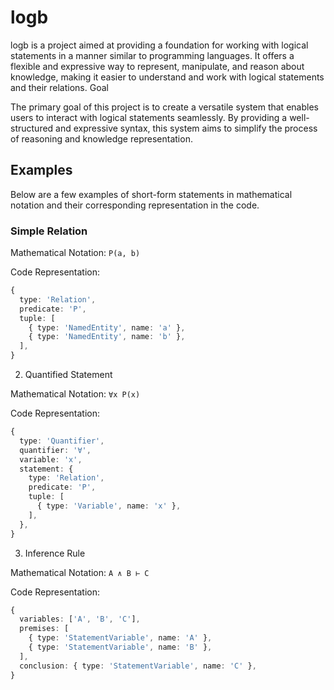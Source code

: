 # logb

logb is a project aimed at providing a foundation for working with logical statements in a manner similar to programming languages. It offers a flexible and expressive way to represent, manipulate, and reason about knowledge, making it easier to understand and work with logical statements and their relations.
Goal

The primary goal of this project is to create a versatile system that enables users to interact with logical statements seamlessly. By providing a well-structured and expressive syntax, this system aims to simplify the process of reasoning and knowledge representation.

## Examples

Below are a few examples of short-form statements in mathematical notation and their corresponding representation in the code.

### Simple Relation

Mathematical Notation: `P(a, b)`

Code Representation:

```typescript
{
  type: 'Relation',
  predicate: 'P',
  tuple: [
    { type: 'NamedEntity', name: 'a' },
    { type: 'NamedEntity', name: 'b' },
  ],
}
```

2. Quantified Statement

Mathematical Notation: `∀x P(x)`

Code Representation:

```typescript
{
  type: 'Quantifier',
  quantifier: '∀',
  variable: 'x',
  statement: {
    type: 'Relation',
    predicate: 'P',
    tuple: [
      { type: 'Variable', name: 'x' },
    ],
  },
}
```

3. Inference Rule

Mathematical Notation: `A ∧ B ⊢ C`

Code Representation:

```typescript
{
  variables: ['A', 'B', 'C'],
  premises: [
    { type: 'StatementVariable', name: 'A' },
    { type: 'StatementVariable', name: 'B' },
  ],
  conclusion: { type: 'StatementVariable', name: 'C' },
}
```
